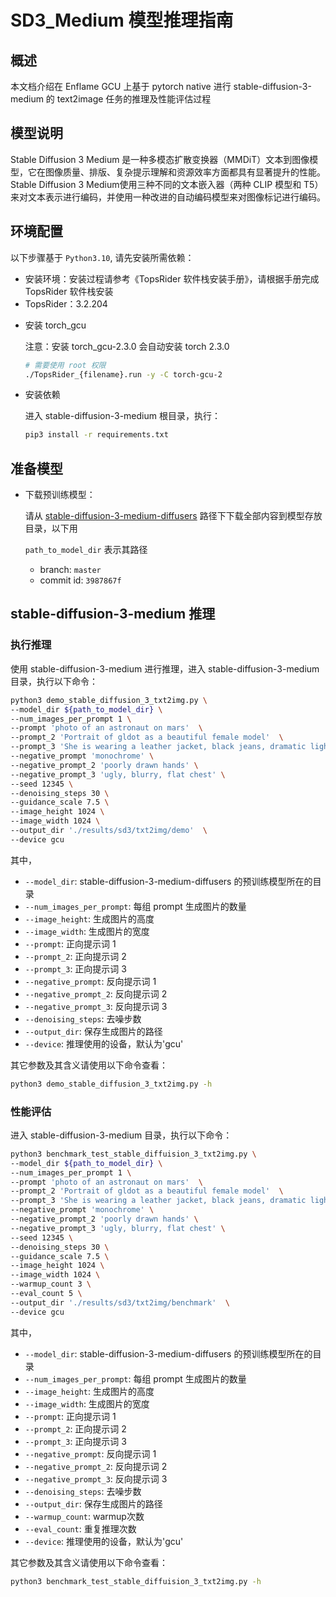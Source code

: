 # SD3_Medium 模型推理指南

## 概述

本文档介绍在 Enflame GCU 上基于 pytorch native 进行 stable-diffusion-3-medium 的 text2image 任务的推理及性能评估过程

## 模型说明

Stable Diffusion 3 Medium 是一种多模态扩散变换器（MMDiT）文本到图像模型，它在图像质量、排版、复杂提示理解和资源效率方面都具有显著提升的性能。Stable Diffusion 3 Medium使用三种不同的文本嵌入器（两种 CLIP 模型和 T5）来对文本表示进行编码，并使用一种改进的自动编码模型来对图像标记进行编码。

## 环境配置

以下步骤基于 `Python3.10`, 请先安装所需依赖：

* 安装环境：安装过程请参考《TopsRider 软件栈安装手册》，请根据手册完成 TopsRider 软件栈安装
* TopsRider：3.2.204

- 安装 torch_gcu

  注意：安装 torch_gcu-2.3.0 会自动安装 torch 2.3.0

  ```bash
  # 需要使用 root 权限
  ./TopsRider_{filename}.run -y -C torch-gcu-2
  ```
  
- 安装依赖

  进入 stable-diffusion-3-medium 根目录，执行：

  ```bash
  pip3 install -r requirements.txt
  ```

## 准备模型

- 下载预训练模型：

  请从 [stable-diffusion-3-medium-diffusers](https://modelscope.cn/models/AI-ModelScope/stable-diffusion-3-medium-diffusers/files) 路径下下载全部内容到模型存放目录，以下用

    `path_to_model_dir` 表示其路径

    - branch: `master`
    - commit id: `3987867f`

## stable-diffusion-3-medium 推理

### 执行推理

使用 stable-diffusion-3-medium 进行推理，进入 stable-diffusion-3-medium 目录，执行以下命令：

``` bash
python3 demo_stable_diffusion_3_txt2img.py \
--model_dir ${path_to_model_dir} \
--num_images_per_prompt 1 \
--prompt 'photo of an astronaut on mars'  \
--prompt_2 'Portrait of gldot as a beautiful female model'  \
--prompt_3 'She is wearing a leather jacket, black jeans, dramatic lighting'  \
--negative_prompt 'monochrome' \
--negative_prompt_2 'poorly drawn hands' \
--negative_prompt_3 'ugly, blurry, flat chest' \
--seed 12345 \
--denoising_steps 30 \
--guidance_scale 7.5 \
--image_height 1024 \
--image_width 1024 \
--output_dir './results/sd3/txt2img/demo'  \
--device gcu
```

其中，

* `--model_dir`: stable-diffusion-3-medium-diffusers 的预训练模型所在的目录
* `--num_images_per_prompt`: 每组 prompt 生成图片的数量
* `--image_height`: 生成图片的高度
* `--image_width`: 生成图片的宽度
* `--prompt`: 正向提示词 1
* `--prompt_2`: 正向提示词 2
* `--prompt_3`: 正向提示词 3
* `--negative_prompt`: 反向提示词 1
* `--negative_prompt_2`: 反向提示词 2
* `--negative_prompt_3`: 反向提示词 3
* `--denoising_steps`: 去噪步数
* `--output_dir`: 保存生成图片的路径
* `--device`: 推理使用的设备，默认为'gcu'

其它参数及其含义请使用以下命令查看：

``` bash
python3 demo_stable_diffusion_3_txt2img.py -h
```

### 性能评估

进入 stable-diffusion-3-medium 目录，执行以下命令：

```bash
python3 benchmark_test_stable_diffuision_3_txt2img.py \
--model_dir ${path_to_model_dir} \
--num_images_per_prompt 1 \
--prompt 'photo of an astronaut on mars'  \
--prompt_2 'Portrait of gldot as a beautiful female model'  \
--prompt_3 'She is wearing a leather jacket, black jeans, dramatic lighting'  \
--negative_prompt 'monochrome' \
--negative_prompt_2 'poorly drawn hands' \
--negative_prompt_3 'ugly, blurry, flat chest' \
--seed 12345 \
--denoising_steps 30 \
--guidance_scale 7.5 \
--image_height 1024 \
--image_width 1024 \
--warmup_count 3 \
--eval_count 5 \
--output_dir './results/sd3/txt2img/benchmark'  \
--device gcu
```

其中，

* `--model_dir`: stable-diffusion-3-medium-diffusers 的预训练模型所在的目录
* `--num_images_per_prompt`: 每组 prompt 生成图片的数量
* `--image_height`: 生成图片的高度
* `--image_width`: 生成图片的宽度
* `--prompt`: 正向提示词 1
* `--prompt_2`: 正向提示词 2
* `--prompt_3`: 正向提示词 3
* `--negative_prompt`: 反向提示词 1
* `--negative_prompt_2`: 反向提示词 2
* `--negative_prompt_3`: 反向提示词 3
* `--denoising_steps`: 去噪步数
* `--output_dir`: 保存生成图片的路径
* `--warmup_count`: warmup次数
* `--eval_count`: 重复推理次数
* `--device`: 推理使用的设备，默认为'gcu'

其它参数及其含义请使用以下命令查看：

``` bash
python3 benchmark_test_stable_diffuision_3_txt2img.py -h
```
